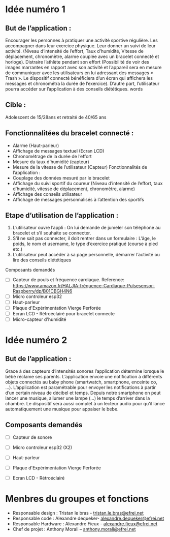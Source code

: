 
# Idée numéro 1
## But de l’application :
Encourager les personnes à pratiquer une activité sportive régulière. Les accompagner dans leur exercice physique. 
Leur donner un suivi de leur activité. (Niveau d’intensité de l’effort, Taux d’humidité, 
Vitesse de déplacement, chronomètre, alarme couplée avec un bracelet connecté et horloge). 
Distraire l’athlète pendant son effort (Possibilité de voir des images marrantes en rapport avec son activité et l’appareil sera en mesure
de communiquer avec les utilisateurs en lui adressant des messages « Trash ».  Le dispositif connecté bénéficiera d’un écran qui affichera
les messages et chronométra la durée de l’exercice). D’autre part, 
l’utilisateur pourra accéder sur l’application à des conseils diététiques.
words

## Cible : 
Adolescent de 15/28ans et retraité de 40/65 ans

## Fonctionnalitées du bracelet connecté :
-	Alarme (Haut-parleur)
-	Affichage de messages textuel (Ecran LCD)
-	Chronométrage de la durée de l’effort
-	Mesure du taux d’humidité (capteur)
-	Mesure de la vitesse de l’utilisateur (Capteur)
Fonctionnalités de l’application :
-	Couplage des données mesuré par le bracelet
-	Affichage du suivi sportif du coureur (Niveau d’intensité de l’effort, taux d’humidité, vitesse de déplacement, chronomètre, alarme)
-	Affichage des conseils utilisateur
-	Affichage de messages personnalisés à l’attention des sportifs

## Etape d’utilisation de l’application :
1)	L’utilisateur ouvre l’appli : On lui demande de jumeler son téléphone au bracelet et s’il souhaite se connecter.
2)	S’il ne sait pas connecter, il doit rentrer dans un formulaire : 
L’âge, le poids, le nom et username, le type d’exercice pratiqué (course à pied etc.)
3)	L’utilisateur peut accéder à sa page personnelle, démarrer l’activité ou lire des conseils diététiques

Composants demandés
- [ ]	Capteur de pouls et fréquence cardiaque. Reference: https://www.amazon.fr/HALJIA-fréquence-Cardiaque-Pulsesensor-Raspberry/dp/B01CBGH4N6
- [ ]	Micro controleur esp32
- [ ]	Haut-parleur 
- [ ]	Plaque d'Expérimentation Vierge Perforée
- [ ]	Ecran LCD  - Rétroéclairé pour bracelet connecte
- [ ]	Micro-capteur d'humidité

# Idée numéro 2

## But de l’application :
Grace à des capteurs d’intensités sonores l’application détermine lorsque le bébé réclame ses parents. 
L’application envoie une notification à différents objets connectés au baby phone (smartwatch, smartphone, enceinte co, …).    L’application est paramétrable pour envoyer les notifications à partir d’un certain niveau de décibel et temps. 
Depuis notre smartphone on peut lancer une musique, allumer une lampe (…) le temps d’arriver dans la chambre. Le dispositif 
sera aussi complet à un lecteur audio pour qu'il lance automatiquement une musique pour appaiser le bebe.

## Composants demandés
- [ ]	Capteur de sonore
- [ ]	Micro controleur esp32 (X2)
- [ ]	Haut-parleur 
- [ ]	Plaque d'Expérimentation Vierge Perforée
- [ ]	Ecran LCD  - Rétroéclairé 


# Menbres du groupes et fonctions
* Responsable design : Tristan le bras - tristan.le.bras@efrei.net
* Responsable code : Alexandre dequeker- alexandre.dequeker@efrei.net
* Responsable Hardware : Alexandre Fieux - alexandre.fieux@efrei.net
* Chef de projet : Anthony Morali – anthony.morali@efrei.net



